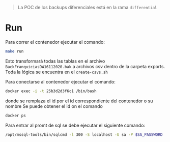 > La POC de los backups diferenciales está en la rama `differential`

# Run
Para correr el contenedor ejecutar el comando:
```sh
make run
```
Esto transformará todas las tablas en el archivo `BackFranquiciasDW16112020.bak` a archivos csv dentro de la carpeta exports. Toda la lógica se encuentra en el `create-csvs.sh`


Para conectarse al contenedor ejecutar el comando:
```sh
docker exec -i -t 25b3d2d3f6c1 /bin/bash
```
donde se remplaza el id por el id correspondiente del contenedor o su nombre
Se puede obtener el id on el comando 
```sh
docker ps
```

Para entrar al promt de sql se debe ejecutar el siguiente comando:
```sh
/opt/mssql-tools/bin/sqlcmd -l 300 -S localhost -U sa -P $SA_PASSWORD
```


